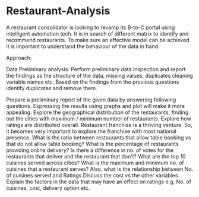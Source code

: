 # Restaurant-Analysis
A restaurant consolidator is looking to revamp its B-to-C portal using intelligent automation tech. It is in search of different matrix to identify and recommend restaurants. To make sure an effective model can be achieved it is important to understand the behaviour of the data in hand.


Approach:

Data Preliminary analysis:
Perform preliminary data inspection and report the findings as the structure of the data, missing values, duplicates cleaning variable names etc.
Based on the findings from the previous questions identify duplicates and remove them.
 

Prepare a preliminary report of the given data by answering following questions. Expressing the results using graphs and plot will make it more appealing.
Explore the geographical distribution of the restaurants, finding out the cities  with maximum / minimum number of restaurants.
Explore how ratings are distributed overall.
Restaurant franchise is a thriving venture. So, it becomes very important to explore the franchise with most national presence.
What is the ratio between restaurants that allow table booking vs that do not allow table booking? 
What is the percentage of restaurants providing online delivery?
Is there a difference in no. of votes for the restaurants that deliver and the restaurant that don’t?
What are the top 10 cuisines served across cities?
What is the maximum and minimum no. of cuisines that a restaurant serves? Also, what is the relationship between No. of cuisines served and Ratings
Discuss the cost vs the other variables.
Explain the factors in the data that may have an effect on ratings e.g. No. of cuisines, cost, delivery option etc.
 
